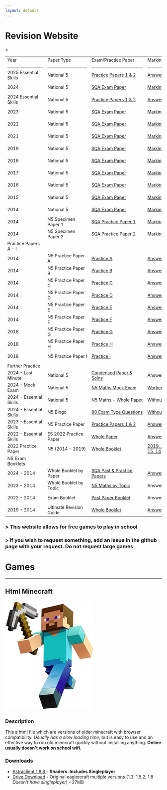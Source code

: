 ```yaml
---
layout: default
---
```

# Revision Website


<table id="tablepress-127" class="tablepress tablepress-id-127">
<tbody>
<tr class="row-1">
	<td class="column-1">Year<br>
__________________</td><td class="column-2">Paper Type<br>
____________________</td><td class="column-3">Exam/Practice Paper<br>
__________________________<br>
</td><td class="column-4">Marking Scheme<br>
___________________</td><td class="column-5">Handwritten Worked Solutions <br>
___________________________________</td>
</tr>
<tr class="row-2">
	<td class="column-1">2025 Essential Skills </td><td class="column-2">National 5</td><td class="column-3"><a href="https://www.national5maths.co.uk/wp-content/uploads/2025/04/ES2025_N5-Practice-Paper.pdf">Practice Papers 1 &amp; 2</a></td><td class="column-4"><a href="https://www.national5maths.co.uk/wp-content/uploads/2025/04/Answers-2025-ES.pdf">Answers Only</a></td><td class="column-5">Handwritten Solutions in <a href="https://www.national5maths.co.uk/students/">Online Study Pack</a></td>
</tr>
<tr class="row-3">
	<td class="column-1">2024</td><td class="column-2">National 5</td><td class="column-3"><a href="https://www.national5maths.co.uk/wp-content/uploads/2024/09/2024-N5-Maths.pdf">SQA Exam Paper</a></td><td class="column-4"><a href="https://www.national5maths.co.uk/wp-content/uploads/2024/09/2024-N5-Maths-MS.pdf">Marking Scheme</a></td><td class="column-5">Handwritten Solutions in <a href="https://www.national5maths.co.uk/students/">Online Study Pack</a></td>
</tr>
<tr class="row-4">
	<td class="column-1">2024 Essential Skills </td><td class="column-2">National 5</td><td class="column-3"><a href="https://www.national5maths.co.uk/wp-content/uploads/2024/05/2024-ES-F.pdf">Practice Papers 1 &amp; 2</a></td><td class="column-4"><a href="https://www.national5maths.co.uk/wp-content/uploads/2025/03/2024-ES-Answers-Only.pdf">Answers Only</a></td><td class="column-5">Handwritten Solutions in <a href="https://www.national5maths.co.uk/students/">Online Study Pack</a></td>
</tr>
<tr class="row-5">
	<td class="column-1">2023</td><td class="column-2">National 5</td><td class="column-3"><a href="https://www.national5maths.co.uk/wp-content/uploads/2023/09/N5-Maths-P1-P2.pdf">SQA Exam Paper</a></td><td class="column-4"><a href="https://www.national5maths.co.uk/wp-content/uploads/2023/09/N5-Maths-2023-Marking-Scheme.pdf">Marking Scheme</a></td><td class="column-5">Handwritten Solutions in <a href="https://www.national5maths.co.uk/students/">Online Study Pack</a></td>
</tr>
<tr class="row-6">
	<td class="column-1">2022</td><td class="column-2">National 5</td><td class="column-3"><a href="https://www.national5maths.co.uk/wp-content/uploads/2022/09/N5-Maths-2022-P1-P2.pdf">SQA Exam Paper</a></td><td class="column-4"><a href="https://www.national5maths.co.uk/wp-content/uploads/2022/09/MI-2022-N5-Maths.pdf">Marking Scheme</a></td><td class="column-5">Handwritten Solutions in <a href="https://www.national5maths.co.uk/students/">Online Study Pack</a></td>
</tr>
<tr class="row-7">
	<td class="column-1">2021</td><td class="column-2">National 5</td><td class="column-3"><a href="https://www.national5maths.co.uk/wp-content/uploads/2022/11/2021-N5-Maths-P1-P2.pdf">SQA Exam Paper</a></td><td class="column-4"><a href="https://www.national5maths.co.uk/wp-content/uploads/2022/11/2021-N5-Maths-MS.pdf">Marking Scheme</a></td><td class="column-5">Handwritten Solutions in <a href="https://www.national5maths.co.uk/students/">Online Study Pack</a></td>
</tr>
<tr class="row-8">
	<td class="column-1">2019</td><td class="column-2">National 5</td><td class="column-3"><a href="https://www.national5maths.co.uk/wp-content/uploads/2019/08/N5_Mathematics_all_2019.pdf">SQA Exam Paper</a></td><td class="column-4"><a href="https://www.national5maths.co.uk/wp-content/uploads/2019/08/mi_N5_Mathematics_all_2019.pdf">Marking Scheme</a></td><td class="column-5">Handwritten Solutions in <a href="https://www.national5maths.co.uk/students/">Online Study Pack</a></td>
</tr>
<tr class="row-9">
	<td class="column-1">2018</td><td class="column-2">National 5</td><td class="column-3"><a href="https://www.national5maths.co.uk/wp-content/uploads/2018/08/N5_Mathematics_all_2018.pdf">SQA Exam Paper</a></td><td class="column-4"><a href="https://www.national5maths.co.uk/wp-content/uploads/2018/08/mi_N5_Mathematics_all_2018.pdf">Marking Scheme</a></td><td class="column-5">Handwritten Solutions in <a href="https://www.national5maths.co.uk/students/">Online Study Pack</a></td>
</tr>
<tr class="row-10">
	<td class="column-1">2017</td><td class="column-2">National 5</td><td class="column-3"><a href="https://www.national5maths.co.uk/wp-content/uploads/2016/02/N5_Mathematics_all_2017.pdf">SQA Exam Paper</a></td><td class="column-4"><a href="https://www.national5maths.co.uk/wp-content/uploads/2016/02/mi_N5_Mathematics_all_2017.pdf">Marking Scheme</a></td><td class="column-5">Handwritten Solutions in <a href="https://www.national5maths.co.uk/students/">Online Study Pack</a></td>
</tr>
<tr class="row-11">
	<td class="column-1">2016</td><td class="column-2">National 5</td><td class="column-3"><a href="https://www.national5maths.co.uk/wp-content/uploads/2016/02/N5_Mathematics_all_2016.pdf">SQA Exam Paper</a></td><td class="column-4"><a href="https://www.national5maths.co.uk/wp-content/uploads/2016/07/mi_N5_Mathematics_all_2016.pdf">Marking Scheme</a></td><td class="column-5">Handwritten Solutions in <a href="https://www.national5maths.co.uk/students/">Online Study Pack</a></td>
</tr>
<tr class="row-12">
	<td class="column-1">2015</td><td class="column-2">National 5</td><td class="column-3"><a href="https://www.national5maths.co.uk/wp-content/uploads/2016/02/N5_Mathematics_all_2015.pdf">SQA Exam Paper</a></td><td class="column-4"><a href="https://www.national5maths.co.uk/wp-content/uploads/2016/02/N5-2015-Marking-Scheme-1.pdf">Marking Scheme</a></td><td class="column-5">Handwritten Solutions in <a href="https://www.national5maths.co.uk/students/">Online Study Pack</a></td>
</tr>
<tr class="row-13">
	<td class="column-1">2014</td><td class="column-2">National 5</td><td class="column-3"><a href="https://www.national5maths.co.uk/wp-content/uploads/2016/02/N5_Mathematics_all_2014.pdf">SQA Exam Paper</a></td><td class="column-4"><a href="https://www.national5maths.co.uk/wp-content/uploads/2016/02/N5-2014-Marking-Scheme.pdf">Marking Scheme</a></td><td class="column-5">Handwritten Solutions in <a href="https://www.national5maths.co.uk/students/">Online Study Pack</a></td>
</tr>
<tr class="row-14">
	<td class="column-1">2014</td><td class="column-2">N5 Specimen Paper 1</td><td class="column-3"><a href="https://www.national5maths.co.uk/wp-content/uploads/2016/02/Specimen-Paper-1-Ques-Only.pdf">SQA Practice Paper 1</a></td><td class="column-4"><a href="https://www.national5maths.co.uk/wp-content/uploads/2016/02/Specimen-Paper-1-MS.pdf">Marking Scheme</a></td><td class="column-5">Handwritten Solutions in <a href="https://www.national5maths.co.uk/students/">Online Study Pack</a></td>
</tr>
<tr class="row-15">
	<td class="column-1">2014</td><td class="column-2">N5 Specimen Paper 2</td><td class="column-3"><a href="https://www.national5maths.co.uk/wp-content/uploads/2016/02/Specimen-Paper-2-Ques-Only.pdf">SQA Practice Paper 2</a></td><td class="column-4"><a href="https://www.national5maths.co.uk/wp-content/uploads/2016/02/Specimen-Paper-2-MS.pdf">Marking Scheme</a></td><td class="column-5">Handwritten Solutions in <a href="https://www.national5maths.co.uk/students/">Online Study Pack</a></td>
</tr>
<tr class="row-16">
	<td class="column-1">Practice Papers A - I</td><td class="column-2"></td><td class="column-3"></td><td class="column-4"></td><td class="column-5"></td>
</tr>
<tr class="row-17">
	<td class="column-1">2014</td><td class="column-2">N5 Practice Paper A</td><td class="column-3"><a href="https://www.national5maths.co.uk/wp-content/uploads/2016/02/N5-Practice-Paper-A.pdf">Practice A</a></td><td class="column-4"><a href="https://www.national5maths.co.uk/wp-content/uploads/2015/12/nat_5_practice_paper_a_answers.pdf">Answers A</a></td><td class="column-5">Handwritten Solutions in <a href="https://www.national5maths.co.uk/students/">Online Study Pack</a></td>
</tr>
<tr class="row-18">
	<td class="column-1">2014</td><td class="column-2">N5 Practice Paper B</td><td class="column-3"><a href="https://www.national5maths.co.uk/wp-content/uploads/2015/12/N5-Practice-Paper-B2-F.pdf">Practice B</a></td><td class="column-4"><a href="https://www.national5maths.co.uk/wp-content/uploads/2016/02/N5-Practice-Paper-B-Answers-Only.pdf">Answers B</a></td><td class="column-5">Handwritten Solutions in <a href="https://www.national5maths.co.uk/students/">Online Study Pack</a></td>
</tr>
<tr class="row-19">
	<td class="column-1">2014</td><td class="column-2">N5 Practice Paper C</td><td class="column-3"><a href="https://www.national5maths.co.uk/wp-content/uploads/2015/12/N5-Practice-Paper-C-1.pdf">Practice C</a></td><td class="column-4"><a href="https://www.national5maths.co.uk/wp-content/uploads/2015/12/nat_5_practice_paper_c_answers-2.pdf">Answers C</a></td><td class="column-5">Handwritten Solutions in <a href="https://www.national5maths.co.uk/students/">Online Study Pack</a></td>
</tr>
<tr class="row-20">
	<td class="column-1">2014</td><td class="column-2">N5 Practice Paper D</td><td class="column-3"><a href="https://www.national5maths.co.uk/wp-content/uploads/2016/02/N5-Practice-Paper-D.pdf">Practice D</a></td><td class="column-4"><a href="https://www.national5maths.co.uk/wp-content/uploads/2015/12/Practice-D-Answers.pdf">Answers D</a></td><td class="column-5">Handwritten Solutions in <a href="https://www.national5maths.co.uk/students/">Online Study Pack</a></td>
</tr>
<tr class="row-21">
	<td class="column-1">2014</td><td class="column-2">N5 Practice Paper E</td><td class="column-3"><a href="https://www.national5maths.co.uk/wp-content/uploads/2016/02/N5-Practice-Paper-E.pdf">Practice E</a></td><td class="column-4"><a href="https://www.national5maths.co.uk/wp-content/uploads/2016/02/nat_5_practice_paper_e_answers.pdf">Answers E</a></td><td class="column-5">Handwritten Solutions in <a href="https://www.national5maths.co.uk/students/">Online Study Pack</a></td>
</tr>
<tr class="row-22">
	<td class="column-1">2014</td><td class="column-2">N5 Practice Paper F</td><td class="column-3"><a href="https://www.national5maths.co.uk/wp-content/uploads/2016/02/N5-Practice-Paper-F.pdf">Practice F</a></td><td class="column-4"><a href="https://www.national5maths.co.uk/wp-content/uploads/2015/12/nat_5_practice_paper_f_answers.pdf">Answers F</a></td><td class="column-5">Handwritten Solutions in <a href="https://www.national5maths.co.uk/students/">Online Study Pack</a></td>
</tr>
<tr class="row-23">
	<td class="column-1">2018</td><td class="column-2">N5 Practice Paper G</td><td class="column-3"><a href="https://www.national5maths.co.uk/wp-content/uploads/2018/04/Practice-G-F.pdf">Practice G</a></td><td class="column-4"><a href="https://www.national5maths.co.uk/wp-content/uploads/2018/04/paper-g-ans-final.pdf">Answers G</a></td><td class="column-5">Handwritten Solutions in <a href="https://www.national5maths.co.uk/students/">Online Study Pack</a></td>
</tr>
<tr class="row-24">
	<td class="column-1">2018</td><td class="column-2">N5 Practice Paper H</td><td class="column-3"><a href="https://www.national5maths.co.uk/wp-content/uploads/2018/04/Prcatice-H-F.pdf">Practice H</a></td><td class="column-4"><a href="https://www.national5maths.co.uk/wp-content/uploads/2018/05/paper-h-ans-F.pdf">Answers H</a></td><td class="column-5">Handwritten Solutions in <a href="https://www.national5maths.co.uk/students/">Online Study Pack</a></td>
</tr>
<tr class="row-25">
	<td class="column-1">2018</td><td class="column-2">N5 Practice Paper I</td><td class="column-3"><a href="https://www.national5maths.co.uk/wp-content/uploads/2018/04/Prcatice-I-F.pdf">Practice I</a></td><td class="column-4"><a href="https://www.national5maths.co.uk/wp-content/uploads/2018/04/paper-i-ANS-F.pdf">Answers I</a></td><td class="column-5">Handwritten Solutions in <a href="https://www.national5maths.co.uk/students/">Online Study Pack</a></td>
</tr>
<tr class="row-26">
	<td class="column-1">Further Practice</td><td class="column-2"></td><td class="column-3"></td><td class="column-4"></td><td class="column-5"></td>
</tr>
<tr class="row-27">
	<td class="column-1">2024 - Last Minute</td><td class="column-2">National 5</td><td class="column-3"><a href="https://www.national5maths.co.uk/wp-content/uploads/2024/04/N5-Maths-2024-Condensed-Solutions-Included-1.pdf">Condensed Paper &amp; Solns</a></td><td class="column-4">Answers Included</td><td class="column-5"></td><
</tr>
<tr class="row-28">
	<td class="column-1">2024 - Mock Exam</td><td class="column-2">National 5</td><td class="column-3"><a href="https://www.national5maths.co.uk/wp-content/uploads/2024/04/2024-Mock-Exam.pdf">N5 Maths Mock Exam</a></td><td class="column-4"><a href="https://www.national5maths.co.uk/wp-content/uploads/2024/04/Solutions-F.pdf">Worked Solutions</a></td><td class="column-5"></td>
</tr>
<tr class="row-29">
	<td class="column-1">2024 - Essential Skills</td><td class="column-2">National 5</td><td class="column-3"><a href="https://www.national5maths.co.uk/wp-content/uploads/2024/05/2024-ES-F.pdf">N5 Maths - Whole Paper</a></td><td class="column-4"><a href="https://www.national5maths.co.uk/wp-content/uploads/2024/04/2024-ES-Q-Only.pdf">Without Answers</a></td><td class="column-5">Handwritten Solutions in <a href="https://www.national5maths.co.uk/students/">Online Study Pack</a></td>
</tr>
<tr class="row-30">
	<td class="column-1">2024 - Essential Skills</td><td class="column-2">N5 Bingo</td><td class="column-3"><a href="https://www.national5maths.co.uk/wp-content/uploads/2024/02/Bingo.pdf">90 Exam Type Questions</a></td><td class="column-4"><a href="https://www.national5maths.co.uk/wp-content/uploads/2024/02/Bingo-na.pdf">Without Answers</a></td><td class="column-5">Handwritten Solutions in <a href="https://www.national5maths.co.uk/students/">Online Study Pack</a></td>
</tr>
<tr class="row-31">
	<td class="column-1">2023 - Essential Skills</td><td class="column-2">N5 Practice Paper</td><td class="column-3"><a href="https://www.national5maths.co.uk/wp-content/uploads/2023/04/2023-P1-P2-GR.pdf">Practice Papers 1 &amp; 2</a></td><td class="column-4"><a href="https://www.national5maths.co.uk/wp-content/uploads/2023/04/2023-P1-P2-AO.pdf">Answers Only</a></td><td class="column-5"></td>
</tr>
<tr class="row-32">
	<td class="column-1">2022 - Essential Skills</td><td class="column-2">ES 2022 Practice Paper</td><td class="column-3"><a href="https://www.national5maths.co.uk/wp-content/uploads/2022/03/N5-Maths-ES-Practice-Paper-Final.pdf">Whole Paper</a></td><td class="column-4"><a href="https://www.national5maths.co.uk/wp-content/uploads/2022/03/Answers-Final.pdf">Answers</a></td><td class="column-5">Handwritten Solutions in <a href="https://www.national5maths.co.uk/students/">Online Study Pack</a></td>
</tr>
<tr class="row-33">
	<td class="column-1">2022 Practice Paper</td><td class="column-2">N5 (2014 - 2019)</td><td class="column-3"><a href="https://www.national5maths.co.uk/wp-content/uploads/2022/04/2014-2019-2022-Adapted-Papers-1.pdf">Whole Booklet</a></td><td class="column-4"><a href="https://www.national5maths.co.uk/wp-content/uploads/2019/08/mi_N5_Mathematics_all_2019.pdf">2019</a><a href="https://www.national5maths.co.uk/wp-content/uploads/2018/08/mi_N5_Mathematics_all_2018.pdf">, 18</a><a href="https://www.national5maths.co.uk/wp-content/uploads/2016/02/mi_N5_Mathematics_all_2017.pdf">, 17</a><a href="https://www.national5maths.co.uk/wp-content/uploads/2016/07/mi_N5_Mathematics_all_2016.pdf">, 16</a><a href="https://www.national5maths.co.uk/wp-content/uploads/2016/02/N5-2015-Marking-Scheme-1.pdf">, 15</a><a href="https://www.national5maths.co.uk/wp-content/uploads/2016/02/N5-2014-Marking-Scheme.pdf">, 14</a></td><td class="column-5">Handwritten Solutions in <a href="https://www.national5maths.co.uk/students/">Online Study Pack</a></td>
</tr>
<tr class="row-34">
	<td class="column-1">N5 Exam Booklets</td><td class="column-2"></td><td class="column-3"></td><td class="column-4"></td><td class="column-5"></td>
</tr>
<tr class="row-35">
	<td class="column-1">2024 - 2014</td><td class="column-2">Whole Booklet by Paper</td><td class="column-3"><a href="https://www.national5maths.co.uk/wp-content/uploads/2024/05/2025-N5-Past-Paper-Booklet-1.pdf">SQA Past &amp; Practice Papers</a></td><td class="column-4"><a href="https://www.national5maths.co.uk/wp-content/uploads/2024/05/answers.pdf">Answers</a></td><td class="column-5">Handwritten Solutions in <a href="https://www.national5maths.co.uk/students/">Online Study Pack</a></td>
</tr>
<tr class="row-36">
	<td class="column-1">2023 - 2014</td><td class="column-2">Whole Booklet by Topic</td><td class="column-3"><a href="https://www.national5maths.co.uk/wp-content/uploads/2024/03/N5-Maths-by-Topic-F.pdf">N5 Maths by Topic</a></td><td class="column-4">Answers Included</td><td class="column-5">Handwritten Solutions in <a href="https://www.national5maths.co.uk/students/">Online Study Pack</a>
</tr>
<tr class="row-37">
	<td class="column-1">2022 - 2014</td><td class="column-2">Exam Booklet</td><td class="column-3"><a href="https://www.national5maths.co.uk/wp-content/uploads/2023/11/Past-Paper-Booklet.pdf">Past Paper Booklet</a></td><td class="column-4">Answers Included</td><td class="column-5">Handwritten Solutions in <a href="https://www.national5maths.co.uk/students/">Online Study Pack</a></td>
</tr>
<tr class="row-38">
	<td class="column-1">2019 - 2014</td><td class="column-2">Ultimate Revision Guide</td><td class="column-3"><a href="https://www.national5maths.co.uk/wp-content/uploads/2021/11/N5-Maths-Ultimate-Revision-Booklet-F-3.pdf">Whole Booklet</a></td><td class="column-4"><a href="https://www.national5maths.co.uk/wp-content/uploads/2021/11/N5-Maths-Ultimate-Revision-Booklet-F-3.pdf">Answers Included</a></td><td class="column-5">Handwritten Solutions in <a href="https://www.national5maths.co.uk/students/">Online Study Pack</a></td>
</tr>
</tbody>
</table>









### > This website allows for free games to play in school
### > If you wish to request something, add an issue in the github page with your request. **Do not request large games**


# Games
***
## Html Minecraft
![minecraft](images/minecraft)
### Description
This a html file which are versions of older minecraft with browser compatibility. _Usually has a slow loading time_, but is easy to use and an effective way to run old minecraft quickly without installing anything. **Online usually doesn't work on school wifi.**
### Downloads
* <a href="https://astraclientorg.github.io">Astraclient 1.8.8 </a>- **Shaders. Includes Singleplayer**
* <a href="https://drive.google.com/file/d/1dafWS77rqUnlfCwBji2bL6kWj-DLS8rH/view?usp=sharing">Drive Download</a> - Original eaglercraft multiple versions (1.3, 1.5.2, 1.8 _Doesn't have singleplayer_) - 27MB
